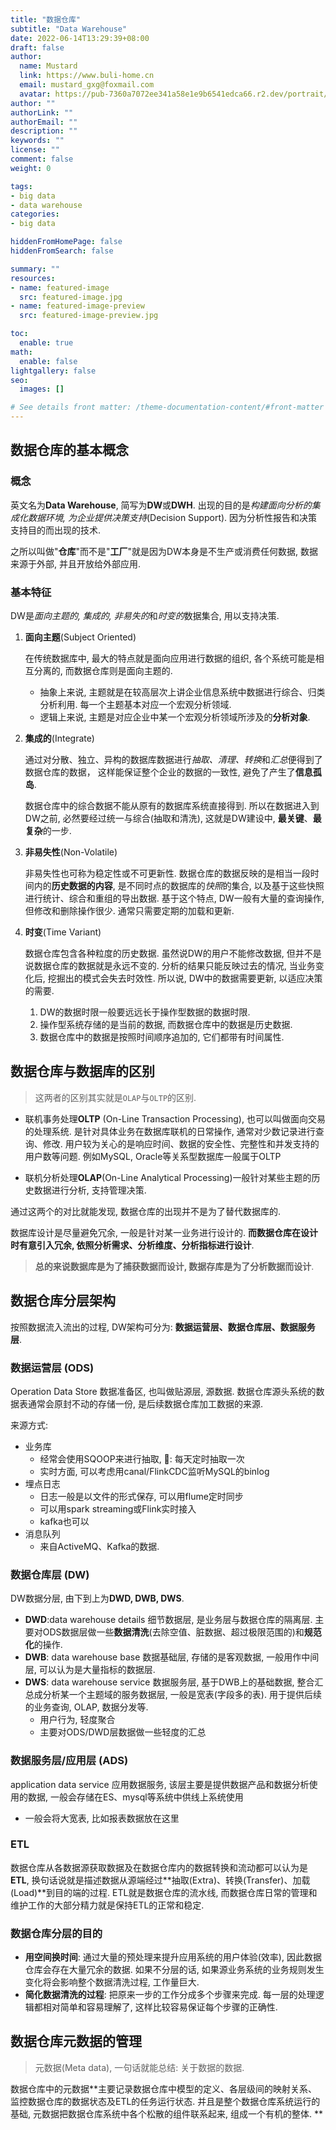 ```yaml
---
title: "数据仓库"
subtitle: "Data Warehouse"
date: 2022-06-14T13:29:39+08:00
draft: false
author:
  name: Mustard	
  link: https://www.buli-home.cn
  email: mustard_gxg@foxmail.com
  avatar: https://pub-7360a7072ee341a58e1e9b6541edca66.r2.dev/portrait/mustard.png
author: ""
authorLink: ""
authorEmail: ""
description: ""
keywords: ""
license: ""
comment: false
weight: 0

tags:
- big data
- data warehouse
categories:
- big data

hiddenFromHomePage: false
hiddenFromSearch: false

summary: ""
resources:
- name: featured-image
  src: featured-image.jpg
- name: featured-image-preview
  src: featured-image-preview.jpg

toc:
  enable: true
math:
  enable: false
lightgallery: false
seo:
  images: []

# See details front matter: /theme-documentation-content/#front-matter
---
```


<!--more-->

## 数据仓库的基本概念

### 概念

英文名为**Data Warehouse**, 简写为**DW**或**DWH**. 出现的目的是*构建面向分析的集成化数据环境, 为企业提供决策支持*(Decision Support). 因为分析性报告和决策支持目的而出现的技术. 

之所以叫做"**仓库**"而不是"**工厂**"就是因为DW本身是不生产或消费任何数据, 数据来源于外部, 并且开放给外部应用. 

### 基本特征

DW是*面向主题的, 集成的, 非易失的*和*时变的*数据集合, 用以支持决策. 

1. **面向主题**(Subject Oriented)

    在传统数据库中, 最大的特点就是面向应用进行数据的组织, 各个系统可能是相互分离的, 而数据仓库则是面向主题的. 

    * 抽象上来说, 主题就是在较高层次上讲企业信息系统中数据进行综合、归类分析利用. 每一个主题基本对应一个宏观分析领域. 
    * 逻辑上来说, 主题是对应企业中某一个宏观分析领域所涉及的**分析对象**. 

2. **集成的**(Integrate)

    通过对分散、独立、异构的数据库数据进行*抽取、清理、转换*和*汇总*便得到了数据仓库的数据， 这样能保证整个企业的数据的一致性, 避免了产生了**信息孤岛**. 

    数据仓库中的综合数据不能从原有的数据库系统直接得到. 所以在数据进入到DW之前, 必然要经过统一与综合(抽取和清洗), 这就是DW建设中, **最关键**、**最复杂**的一步. 

3. **非易失性**(Non-Volatile)

    非易失性也可称为稳定性或不可更新性. 数据仓库的数据反映的是相当一段时间内的**历史数据的内容**, 是不同时点的数据库的*快照*的集合, 以及基于这些快照进行统计、综合和重组的导出数据. 基于这个特点, DW一般有大量的查询操作, 但修改和删除操作很少. 通常只需要定期的加载和更新. 

4. **时变**(Time Variant)

    数据仓库包含各种粒度的历史数据. 虽然说DW的用户不能修改数据, 但并不是说数据仓库的数据就是永远不变的. 分析的结果只能反映过去的情况, 当业务变化后, 挖掘出的模式会失去时效性. 所以说, DW中的数据需要更新, 以适应决策的需要. 

    1. DW的数据时限一般要远远长于操作型数据的数据时限. 
    2. 操作型系统存储的是当前的数据, 而数据仓库中的数据是历史数据. 
    3. 数据仓库中的数据是按照时间顺序追加的, 它们都带有时间属性. 



## 数据仓库与数据库的区别

>  这两者的区别其实就是`OLAP`与`OLTP`的区别. 



* 联机事务处理**OLTP** (On-Line Transaction Processing), 也可以叫做面向交易的处理系统. 是针对具体业务在数据库联机的日常操作, 通常对少数记录进行查询、修改. 用户较为关心的是响应时间、数据的安全性、完整性和并发支持的用户数等问题. 例如MySQL, Oracle等关系型数据库一般属于OLTP

* 联机分析处理**OLAP**(On-Line Analytical Processing)一般针对某些主题的历史数据进行分析, 支持管理决策. 



通过这两个的对比就能发现, 数据仓库的出现并不是为了替代数据库的. 

数据库设计是尽量避免冗余, 一般是针对某一业务进行设计的. **而数据仓库在设计时有意引入冗余, 依照分析需求、分析维度、分析指标进行设计**. 

> **总的来说数据库是为了捕获数据而设计, 数据存库是为了分析数据而设计**. 



## 数据仓库分层架构

按照数据流入流出的过程, DW架构可分为: **数据运营层、数据仓库层、数据服务层**.



### 数据运营层 (ODS)

Operation Data Store 数据准备区, 也叫做贴源层, 源数据. 数据仓库源头系统的数据表通常会原封不动的存储一份, 是后续数据仓库加工数据的来源. 

来源方式: 

* 业务库
    * 经常会使用SQOOP来进行抽取, 🌰: 每天定时抽取一次
    * 实时方面, 可以考虑用canal/FlinkCDC监听MySQL的binlog
* 埋点日志
    * 日志一般是以文件的形式保存, 可以用flume定时同步
    * 可以用spark streaming或Flink实时接入
    * kafka也可以
* 消息队列
    * 来自ActiveMQ、Kafka的数据.



### 数据仓库层 (DW)

DW数据分层, 由下到上为**DWD, DWB, DWS**. 

* **DWD**:data warehouse details 细节数据层, 是业务层与数据仓库的隔离层. 主要对ODS数据层做一些**数据清洗**(去除空值、脏数据、超过极限范围的)和**规范化**的操作. 
* **DWB**: data warehouse base 数据基础层, 存储的是客观数据, 一般用作中间层, 可以认为是大量指标的数据层. 
* **DWS**: data warehouse service 数据服务层, 基于DWB上的基础数据, 整合汇总成分析某一个主题域的服务数据层, 一般是宽表(字段多的表). 用于提供后续的业务查询, OLAP, 数据分发等. 
    * 用户行为, 轻度聚合
    * 主要对ODS/DWD层数据做一些轻度的汇总



### 数据服务层/应用层 (ADS)

application data service 应用数据服务, 该层主要是提供数据产品和数据分析使用的数据, 一般会存储在ES、mysql等系统中供线上系统使用

* 一般会将大宽表, 比如报表数据放在这里



### ETL

数据仓库从各数据源获取数据及在数据仓库内的数据转换和流动都可以认为是**ETL**, 换句话说就是描述数据从源端经过**抽取(Extra)、转换(Transfer)、加载(Load)**到目的端的过程. ETL就是数据仓库的流水线, 而数据仓库日常的管理和维护工作的大部分精力就是保持ETL的正常和稳定. 



### 数据仓库分层的目的

* **用空间换时间**: 通过大量的预处理来提升应用系统的用户体验(效率), 因此数据仓库会存在大量冗余的数据. 如果不分层的话, 如果源业务系统的业务规则发生变化将会影响整个数据清洗过程, 工作量巨大. 
* **简化数据清洗的过程**: 把原来一步的工作分成多个步骤来完成. 每一层的处理逻辑都相对简单和容易理解了, 这样比较容易保证每个步骤的正确性. 



## 数据仓库元数据的管理

> 元数据(Meta data), 一句话就能总结: 关于数据的数据. 

数据仓库中的元数据**主要记录数据仓库中模型的定义、各层级间的映射关系、监控数据仓库的数据状态及ETL的任务运行状态. 并且是整个数据仓库系统运行的基础, 元数据把数据仓库系统中各个松散的组件联系起来, 组成一个有机的整体. **
